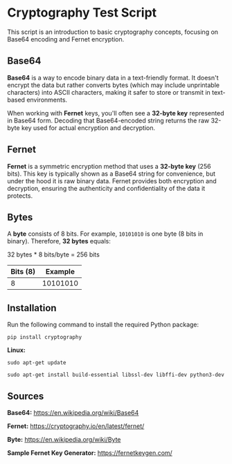 # Cryptography Test Script

This script is an introduction to basic cryptography concepts, focusing on Base64 encoding and Fernet encryption.

## Base64
**Base64** is a way to encode binary data in a text-friendly format. It doesn't encrypt the data but rather converts bytes (which may include unprintable characters) into ASCII characters, making it safer to store or transmit in text-based environments.

When working with **Fernet** keys, you'll often see a **32-byte key** represented in Base64 form. Decoding that Base64-encoded string returns the raw 32-byte key used for actual encryption and decryption.

## Fernet
**Fernet** is a symmetric encryption method that uses a **32-byte key** (256 bits). This key is typically shown as a Base64 string for convenience, but under the hood it is raw binary data. Fernet provides both encryption and decryption, ensuring the authenticity and confidentiality of the data it protects.

## Bytes
A **byte** consists of 8 bits. For example, `10101010` is one byte (8 bits in binary). Therefore, **32 bytes** equals:

32 bytes * 8 bits/byte = 256 bits

| Bits (8) | Example   |
|----------|-----------|
| 8        | 10101010  |

## Installation

Run the following command to install the required Python package:

`pip install cryptography`


**Linux:**

`sudo apt-get update`

`sudo apt-get install build-essential libssl-dev libffi-dev python3-dev`

## Sources
**Base64:**
https://en.wikipedia.org/wiki/Base64

**Fernet:**
https://cryptography.io/en/latest/fernet/

**Byte:**
https://en.wikipedia.org/wiki/Byte

**Sample Fernet Key Generator:**
https://fernetkeygen.com/
